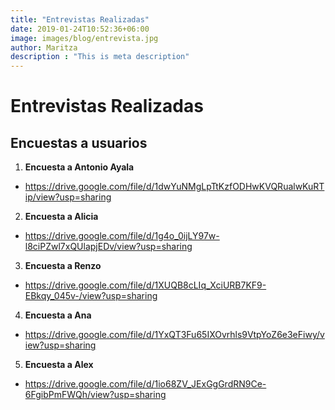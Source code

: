 ```yaml
---
title: "Entrevistas Realizadas"
date: 2019-01-24T10:52:36+06:00
image: images/blog/entrevista.jpg
author: Maritza
description : "This is meta description"
---
```


# Entrevistas Realizadas

Encuestas a usuarios
-----

1. **Encuesta a Antonio Ayala**

* https://drive.google.com/file/d/1dwYuNMgLpTtKzfODHwKVQRualwKuRTip/view?usp=sharing


2. **Encuesta a Alicia**

* https://drive.google.com/file/d/1g4o_0ijLY97w-l8ciPZwl7xQUlapjEDv/view?usp=sharing


3. **Encuesta a Renzo**

* https://drive.google.com/file/d/1XUQB8cLIq_XciURB7KF9-EBkqy_045v-/view?usp=sharing


4. **Encuesta a Ana**

* https://drive.google.com/file/d/1YxQT3Fu65IXOvrhls9VtpYoZ6e3eFiwy/view?usp=sharing


5. **Encuesta a Alex**

* https://drive.google.com/file/d/1io68ZV_JExGgGrdRN9Ce-6FgibPmFWQh/view?usp=sharing
